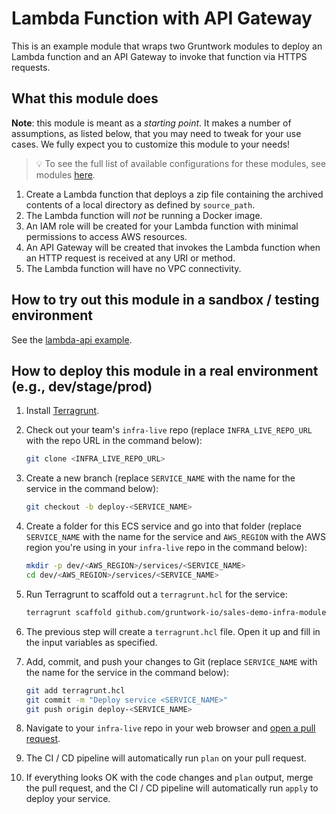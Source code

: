 # Lambda Function with API Gateway

This is an example module that wraps two Gruntwork modules to deploy an Lambda function and an API Gateway to invoke that
function via HTTPS requests.

## What this module does

**Note**: this module is meant as a _starting point_. It makes a number of assumptions, as listed below, that you may
need to tweak for your use cases. We fully expect you to customize this module to your needs!

> :bulb: To see the full list of available configurations for these modules, see modules [here](https://github.com/gruntwork-io/terraform-aws-lambda).

1. Create a Lambda function that deploys a zip file containing the archived contents of a local directory as defined by
   `source_path`.
2. The Lambda function will _not_ be running a Docker image.
3. An IAM role will be created for your Lambda function with minimal permissions to access AWS resources.
4. An API Gateway will be created that invokes the Lambda function when an HTTP request is received at any URI or method.
5. The Lambda function will have no VPC connectivity.

## How to try out this module in a sandbox / testing environment

See the [lambda-api example](/examples/services/lambda-api).

## How to deploy this module in a real environment (e.g., dev/stage/prod)

1. Install [Terragrunt](https://terragrunt.gruntwork.io/).

2. Check out your team's `infra-live` repo (replace `INFRA_LIVE_REPO_URL` with the repo URL in the command below):

    ```bash
    git clone <INFRA_LIVE_REPO_URL>
    ```

3. Create a new branch (replace `SERVICE_NAME` with the name for the service in the command below):

    ```bash
    git checkout -b deploy-<SERVICE_NAME>
    ```

4. Create a folder for this ECS service and go into that folder (replace `SERVICE_NAME` with the name for the service
   and `AWS_REGION` with the AWS region you're using in your `infra-live` repo in the command below):

    ```bash
    mkdir -p dev/<AWS_REGION>/services/<SERVICE_NAME>
    cd dev/<AWS_REGION>/services/<SERVICE_NAME>
    ```

5. Run Terragrunt to scaffold out a `terragrunt.hcl` for the service:

    ```bash
    terragrunt scaffold github.com/gruntwork-io/sales-demo-infra-modules//modules/services/lambda-api
    ```

6. The previous step will create a `terragrunt.hcl` file. Open it up and fill in the input variables as specified.

7. Add, commit, and push your changes to Git (replace `SERVICE_NAME` with the name for the service in the command below):

    ```bash
    git add terragrunt.hcl
    git commit -m "Deploy service <SERVICE_NAME>"
    git push origin deploy-<SERVICE_NAME>
    ```

8. Navigate to your `infra-live` repo in your web browser and [open a pull
   request](https://docs.github.com/en/pull-requests/collaborating-with-pull-requests/proposing-changes-to-your-work-with-pull-requests/creating-a-pull-request#creating-the-pull-request).

9. The CI / CD pipeline will automatically run `plan` on your pull request.

10. If everything looks OK with the code changes and `plan` output, merge the pull request, and the CI / CD pipeline
    will automatically run `apply` to deploy your service.
